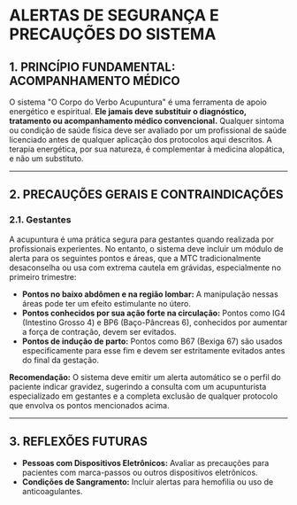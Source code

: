 # ALERTAS DE SEGURANÇA E PRECAUÇÕES DO SISTEMA

## 1. PRINCÍPIO FUNDAMENTAL: ACOMPANHAMENTO MÉDICO

O sistema "O Corpo do Verbo Acupuntura" é uma ferramenta de apoio energético e espiritual. **Ele jamais deve substituir o diagnóstico, tratamento ou acompanhamento médico convencional.** Qualquer sintoma ou condição de saúde física deve ser avaliado por um profissional de saúde licenciado antes de qualquer aplicação dos protocolos aqui descritos. A terapia energética, por sua natureza, é complementar à medicina alopática, e não um substituto.

---

## 2. PRECAUÇÕES GERAIS E CONTRAINDICAÇÕES

### 2.1. Gestantes

A acupuntura é uma prática segura para gestantes quando realizada por profissionais experientes. No entanto, o sistema deve incluir um módulo de alerta para os seguintes pontos e áreas, que a MTC tradicionalmente desaconselha ou usa com extrema cautela em grávidas, especialmente no primeiro trimestre:

-   **Pontos no baixo abdômen e na região lombar:** A manipulação nessas áreas pode ter um efeito estimulante no útero.
-   **Pontos conhecidos por sua ação forte na circulação:** Pontos como IG4 (Intestino Grosso 4) e BP6 (Baço-Pâncreas 6), conhecidos por aumentar a força de contração, devem ser evitados.
-   **Pontos de indução de parto:** Pontos como B67 (Bexiga 67) são usados especificamente para esse fim e devem ser estritamente evitados antes do final da gestação.

**Recomendação:** O sistema deve emitir um alerta automático se o perfil do paciente indicar gravidez, sugerindo a consulta com um acupunturista especializado em gestantes e a completa exclusão de qualquer protocolo que envolva os pontos mencionados acima.

---

## 3. REFLEXÕES FUTURAS

* **Pessoas com Dispositivos Eletrônicos:** Avaliar as precauções para pacientes com marca-passos ou outros dispositivos eletrônicos.
* **Condições de Sangramento:** Incluir alertas para hemofilia ou uso de anticoagulantes.


